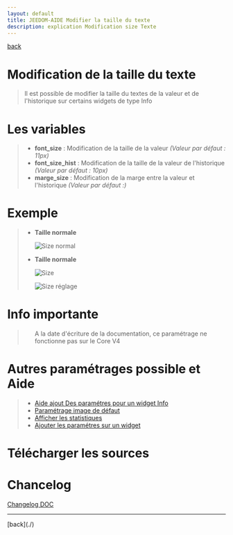 ```yaml
---
layout: default
title: JEEDOM-AIDE Modifier la taille du texte
description: explication Modification size Texte
---
```

[back](./)
# Modification de la taille du texte
<blockquote>
    Il est possible de modifier la taille du textes de la valeur et de l'historique sur certains widgets de type Info
</blockquote>

# Les variables
<blockquote>
        <ul>
            <li><b>font_size</b> : Modification de la taille de la valeur <i>(Valeur par défaut : 11px)</i></li>
            <li><b>font_size_hist</b> : Modification de la taille de la valeur de l'historique <i>(Valeur par défaut : 10px)</i></li>
            <li><b>marge_size</b> : Modification de la marge entre la valeur et l'historique <i>(Valeur par défaut :)</i></li>
        </ul>
</blockquote>

# Exemple
<blockquote>
    <ul>
        <li><b>Taille normale</b></li>
        <p><img src="AIDE-CONFIG_SIZE_1.png" alt="Size normal" /></p>
        <li><b>Taille normale</b></li>
        <p><img src="AIDE_CONFIG_SIZE_2.png" alt="Size" /></p>
        <p><img src="AIDE_CONFIG_SIZE_3.png" alt="Size réglage" /></p>
        </ul>
</blockquote>


# Info importante
<blockquote>
        <ul>
A la date d'écriture de la documentation, ce paramétrage ne fonctionne pas sur le Core V4
        </ul>
</blockquote>

# Autres paramétrages possible et Aide
<blockquote>
        <ul>
            <li><a href="JEEDOM_AIDE_CONFIG_INFO.html">Aide ajout Des paramétres pour un widget Info</a></li>
            <li><a href="JEEDOM_AIDE_Error.html">Paramétrage image de défaut</a></li>
            <li><a href="JEEDOM_AIDE_STATS.html">Afficher les statistiques</a></li>
            <li><a href="JEEDOM_AIDE_PARA.html">Ajouter les paramétres sur un widget</a></li>
        </ul>
</blockquote>

# Télécharger les sources

# Chancelog
<a href="https://github.com/JEALG/JEEDOM-Widget_JAG-doc/commits/master">Changelog DOC</a>

<hr />
[back](./)